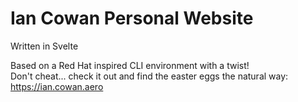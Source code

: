 # Ian Cowan Personal Website

Written in Svelte

Based on a Red Hat inspired CLI environment with a twist!  
Don't cheat... check it out and find the easter eggs the natural way: https://ian.cowan.aero
